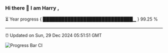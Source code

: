 ### Hi there 👋 I am Harry , 

⏳ Year progress { █████████████████████████████▁ } 99.25 %

---

⏰ Updated on Sun, 29 Dec 2024 05:51:51 GMT

![Progress Bar CI](https://github.com/duykhang68/duykhang68/workflows/Progress%20Bar%20CI/badge.svg)
